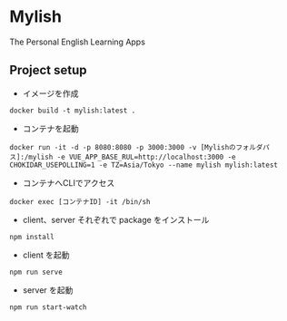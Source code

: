 # Mylish
The Personal English Learning Apps

## Project setup
- イメージを作成
```
docker build -t mylish:latest .
```

- コンテナを起動
```
docker run -it -d -p 8080:8080 -p 3000:3000 -v [Mylishのフォルダパス]:/mylish -e VUE_APP_BASE_RUL=http://localhost:3000 -e CHOKIDAR_USEPOLLING=1 -e TZ=Asia/Tokyo --name mylish mylish:latest
```

- コンテナへCLIでアクセス
```
docker exec [コンテナID] -it /bin/sh
```

- client、server それぞれで package をインストール
```
npm install
```

- client を起動
```
npm run serve
```

- server を起動
```
npm run start-watch
```
